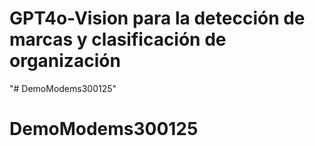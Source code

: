 # GPT4o-Vision para la detección de marcas y clasificación de organización
"# DemoModems300125" 
# DemoModems300125
